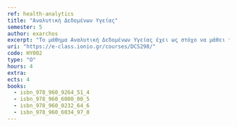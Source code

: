 ```yaml
---
ref: health-analytics
title: "Αναλυτική Δεδομένων Υγείας"
semester: 5
author: exarchos
excerpt: "To μάθημα Αναλυτική Δεδομένων Υγείας έχει ως στόχο να μάθει τους φοιτητές θεωρία και πράξη πάνω στην αναλυτική δεδομένων και κυρίως όσον αφορά στα δεδομένα υγείας και ιατρικής. Από τις βασικές έννοιες ανάλυσης δεδομένων υγείας μέχρι το σχεδιασμό τεχνικών και εφαρμογών από πλευράς τεχνολογία λογισμικού, την υλοποίηση τους και την αξιολόγηση τους. Τέλος θα παρουσιαστούν πραγματικά παραδείγματα."
uri: "https://e-class.ionio.gr/courses/DCS298/"
code: ΗΥ002
type: "O"
hours: 4
extra: 
ects: 4
books:
  - isbn_978_960_9264_51_4
  - isbn_978_960_6080_00_5
  - isbn_978_960_0232_64_6
  - isbn_978_960_6034_97_8
---
```

